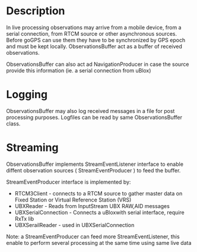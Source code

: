 # Description #

In live processing observations may arrive from a mobile device, from a serial connection, from RTCM source or other asynchronous sources. Before goGPS can use them they have to be synchronized by GPS epoch and must be kept locally. ObservationsBuffer act as a buffer of received observations.

ObservationsBuffer can also act ad NavigationProducer in case the source provide this information (ie. a serial connection from uBlox)

# Logging #

ObservationsBuffer may also log received messages in a file for post processing purposes. Logfiles can be read by same ObservationsBuffer class.

# Streaming #
ObservationsBuffer implements StreamEventListener interface to enable diffent observation sources ( StreamEventProducer ) to feed the buffer.

StreamEventProducer interface is implemented by:
  * RTCM3Client - connects to a RTCM source to gather master data on Fixed Station or Virtual Reference Station (VRS)
  * UBXReader - Reads from InputStream UBX RAW,AID messages
  * UBXSerialConnection - Connects a uBloxwith serial interface, require RxTx lib
  * UBXSerailReader - used in UBXSerialConnection

Note: a StreamEventProducer can feed more StreamEventListener, this enable to perform several processing at the same time using same live data